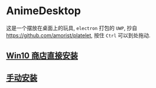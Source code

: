 # AnimeDesktop
这是一个摆放在桌面上的玩具, `electron` 打包的 `UWP`, 抄自 https://github.com/amorist/platelet, 按住 `Ctrl` 可以到处拖动.

## [Win10 商店直接安装](https://www.microsoft.com/zh-cn/p/%E6%A1%8C%E6%BC%AB/9n0j47r4626n)
## [手动安装](https://github.com/zhmushan/AnimeDesktop/issues/1)
